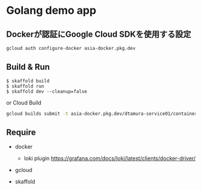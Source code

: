 Golang demo app
===============================



Dockerが認証にGoogle Cloud SDKを使用する設定
--------------------

```sh
gcloud auth configure-docker asia-docker.pkg.dev
```

Build & Run
-------------------------

```
$ skaffold build
$ skaffold run
$ skaffold dev --cleanup=false
```

or Cloud Build

```sh
gcloud builds submit -t asia-docker.pkg.dev/dtamura-service01/containers/golang-demo-ping:latest
```


Require
--------------------
- docker
    - loki plugin https://grafana.com/docs/loki/latest/clients/docker-driver/

- gcloud
- skaffold
